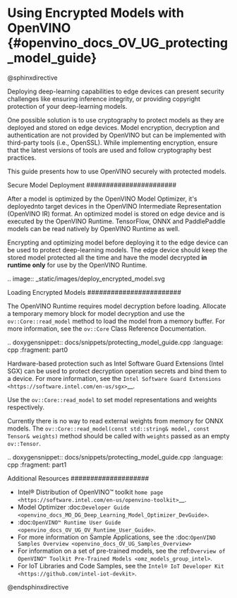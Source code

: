 # Using Encrypted Models with OpenVINO  {#openvino_docs_OV_UG_protecting_model_guide}

@sphinxdirective

Deploying deep-learning capabilities to edge devices can present security challenges like ensuring inference integrity, or providing copyright protection of your deep-learning models.

One possible solution is to use cryptography to protect models as they are deployed and stored on edge devices. Model encryption, decryption and authentication are not provided by OpenVINO but can be implemented with third-party tools (i.e., OpenSSL). While implementing encryption, ensure that  the latest versions of tools are used and follow cryptography best practices.

This guide presents how to use OpenVINO securely with protected models.

Secure Model Deployment
#######################

After a model is optimized by the OpenVINO Model Optimizer, it's deployednto target devices in the OpenVINO Intermediate Representation (OpenVINO IR) format. An optimized model is stored on edge device and is executed by the OpenVINO Runtime. TensorFlow, ONNX and PaddlePaddle models can be read natively by OpenVINO Runtime as well.

Encrypting and optimizing model before deploying it to the edge device can be used to protect deep-learning models. The edge device should keep the stored model protected all the time and have the model decrypted **in runtime only** for use by the OpenVINO Runtime.

.. image:: _static/images/deploy_encrypted_model.svg

Loading Encrypted Models
########################

The OpenVINO Runtime requires model decryption before loading. Allocate a temporary memory block for model decryption and use the  ``ov::Core::read_model`` method to load the model from a memory buffer. For more information, see the `ov::Core` Class Reference Documentation.

.. doxygensnippet:: docs/snippets/protecting_model_guide.cpp
    :language: cpp
    :fragment: part0

Hardware-based protection such as Intel Software Guard Extensions (Intel SGX) can be used to protect decryption operation secrets and bind them to a device. For more information, see the `Intel Software Guard Extensions <https://software.intel.com/en-us/sgx>`__.

Use the ``ov::Core::read_model`` to set model representations and weights respectively.

Currently there is no way to read external weights from memory for ONNX models. The ``ov::Core::read_model(const std::string& model, const Tensor& weights)`` method should be called with ``weights`` passed as an empty ``ov::Tensor``.

.. doxygensnippet:: docs/snippets/protecting_model_guide.cpp
    :language: cpp
    :fragment: part1

Additional Resources
####################

- Intel® Distribution of OpenVINO™ toolkit `home page <https://software.intel.com/en-us/openvino-toolkit>`__.
- Model Optimizer :doc:`Developer Guide <openvino_docs_MO_DG_Deep_Learning_Model_Optimizer_DevGuide>`.
- :doc:`OpenVINO™ Runtime User Guide <openvino_docs_OV_UG_OV_Runtime_User_Guide>`.
- For more information on Sample Applications, see the :doc:`OpenVINO Samples Overview <openvino_docs_OV_UG_Samples_Overview>`
- For information on a set of pre-trained models, see the :ref:`Overview of OpenVINO™ Toolkit Pre-Trained Models <omz_models_group_intel>`.
- For IoT Libraries and Code Samples, see the `Intel® IoT Developer Kit <https://github.com/intel-iot-devkit>`.

@endsphinxdirective

